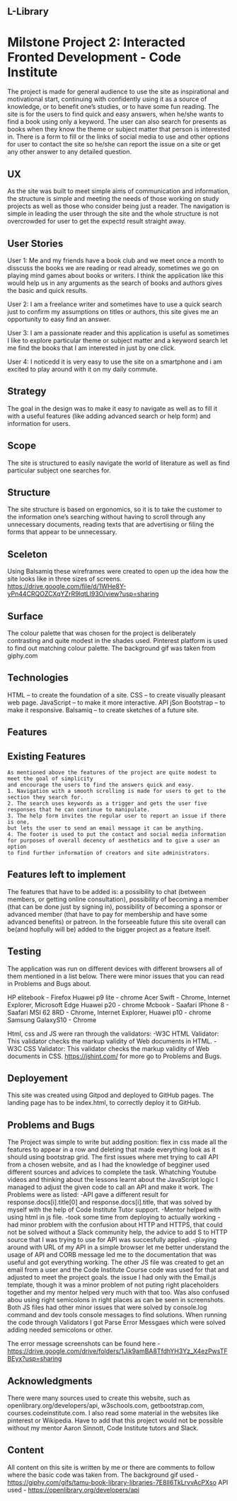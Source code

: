## L-Library
# Milstone Project 2: Interacted Fronted Development - Code Institute

The project is made for general audience to use the site as inspirational and motivational start,
continuing with confidently using it as a source of knowledge, or to benefit one’s studies,
or to have some fun reading. The site is for the users to find quick and easy answers, 
when he/she wants to find a book using only a keyword.
The user can also search for presents as books when they know the theme or subject matter 
that person is interested in.
There is a form to fill or the links of social media to use and other options for user to contact the site
so he/she can report the issue on a site or get any other answer to any detailed question.

## UX

As the site was built to meet simple aims of communication and information, the structure is simple
and meeting the needs of those working on study projects as well as those who consider being just a reader.
The navigation is simple in leading the user through the site and the whole structure 
is not overcrowded for user to get the expectd result straight away.

## User Stories

User 1:
Me and my friends have a book club and we meet once a month to disscuss the books we are reading or read already, 
sometimes we go on playing mind games about books or writers.
I think the application like this would help us in any arguments as the search of books and authors 
gives the basic and quick results.

User 2:
I am a freelance writer and sometimes have to use a quick search just to confirm my assumptions on titles or authors, 
this site gives me an opportunity to easy find an answer.

User 3:
I am a passionate reader and this application is useful as sometimes I like to explore particular theme
or subject matter and a keyword search let me find the books that I am interested in just by one click.

User 4:
I noticedd it is very easy to use the site on a smartphone and i am excited to play around with it 
on my daily commute.

## Strategy

The goal in the design was to make it easy to navigate as well as to fill it with a useful features
(like adding advanced search or help form) and information for users.

## Scope

The site is structured to easily navigate the world of literature as well as find particular subject one searches for.

## Structure

The site structure is based on ergonomics, 
so it is to take the customer to the information one’s searching without having to scroll through
any unnecessary documents, reading texts that are advertising or filing the forms that appear to be unnecessary. 

## Sceleton

Using Balsamiq these wireframes were created to open up the idea how the site looks like in three sizes of screens.
https://drive.google.com/file/d/1WHe8Y-yPn44CRQOZCXqYZrR9lqtLl93O/view?usp=sharing

## Surface

The colour palette that was chosen for the project is deliberately contrasting and quite modest in the shades used. 
Pinterest platform is used to find out matching colour palette. The background gif was taken from giphy.com

## Technologies

HTML – to create the foundation of a site.
CSS – to create visually pleasant web page.
JavaScript – to make it more interactive.
API
jSon
Bootstrap – to make it responsive.
Balsamiq – to create sketches of a future site.


## Features

 ## Existing Features
    As mentioned above the features of the project are quite modest to meet the goal of simplicity 
    and encourage the users to find the answers quick and easy.
    1. Navigation with a smooth scrolling is made for users to get to the section they search for.
    2. The search uses keywords as a trigger and gets the user five responses that he can continue to manipulate.
    3. The help form invites the regular user to report an issue if there is one, 
    but lets the user to send an email message it can be anything.
    4. The footer is used to put the contact and social media information 
    for purposes of overall decency of aesthetics and to give a user an option 
    to find further information of creators and site administrators.


## Features left to implement

The features that have to be added is: a possibility to chat (between members, or getting online consultation), 
possibility of becoming a member (that can be done just by signing in), 
possibility of becoming a sponsor or advanced member (that have to pay for membership and have some advanced benefits) or  patreon.
In the forseeable future this site overall can be(and hopfully will be) added to the bigger project as a feature itself.

## Testing

The application was run on different devices with different browsers all of them mentioned in a list below.
There were minor issues that you can read in Problems and Bugs about. 

HP elitebook - Firefox
Huawei p9 lite - chrome
Acer Swift - Chrome, Internet Explorer, Microsoft Edge
Huawei p20 - chrome
Mcbook - Saafari
IPhone 8 - Saafari
MSI 62 8RD - Chrome, Internet Explorer,
Huawei p10 - chrome
Samsung GalaxyS10 - Chrome 

 Html, css and JS were ran through the validators: -W3C HTML Validator: 
 This validator checks the markup validity of Web documents in HTML. 
 -W3C CSS Validator: This validator checks the markup validity of Web documents in CSS.
 https://jshint.com/
 for more go to Problems and Bugs.


## Deployement

This site was created using Gitpod and deployed to GitHub pages. The landing page has to be index.html, 
to correctly deploy it to GitHub.

## Problems and Bugs

The Project was simple to write but adding position: flex in css made all the features to appear in a row and deleting that made everything look as it should using bootstrap grid.
The first issues where met trying to call API from a chosen website, and as I had the knowledge of begginer used different sources and advices to complete the task. 
Whatching Youtube videos and thinking about the lessons learnt about the JavaScript logic I managed to adjust the given code to call an API and make it work. The Problems were as listed:
-API gave a different result for response.docs[i].title[0] and response.docs[i].title, that was solved by myself with the help of Code Institute Tutor support.
-Mentor helped with using html in js file.
-took some time from deploying to actually working
-had minor problem with the confusion about HTTP and HTTPS, that could not be solved without a Slack community help, the advice to add S to HTTP source that I was trying to use for API was succesfully applied.
-playing around with URL of my API in a simple browser let me better understand the usage of API and CORB message led me to the documentation that was useful and got everything working.
The other JS file was created to get an email from a user and the Code Institute Course code was used for that and adjusted to meet the project goals.
the issue I had only with the Email.js template, though it was a minor problem of not puting right placeholders together and my mentor helped very much with that too. Was also confused abou using right semicolons in right places as can be seen in screenshots.
Both JS files had other minor issues that were solved by console.log command and dev tools console messages to find solutions. 
When running the code through Validators I got Parse Error Messgaes which were solved adding needed semicolons or other.

The error message screenshots can be found here - https://drive.google.com/drive/folders/1Jik9amBA8TfdhYH3Yz_X4ezPwsTFBEyx?usp=sharing


## Acknowledgments

There were many sources used to create this website, such as openlibrary.org/developers/api, w3schools.com, 
getbootstrap.com, courses.codeinstitute.com. I also read some material in the websites like pinterest or Wikipedia.
Have to add that this project would not be possible without my mentor Aaron Sinnott, 
Code Institute tutors and Slack.

## Content

All content on this site is written by me or there are comments to follow where the basic code was taken from.
The background gif used - https://giphy.com/gifs/tamu-book-library-libraries-7E8lI6TkLrvvAcPXso
API used - https://openlibrary.org/developers/api